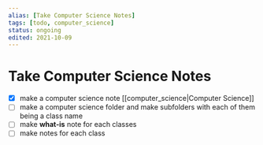 ```yaml
---
alias: [Take Computer Science Notes]
tags: [todo, computer_science]
status: ongoing
edited: 2021-10-09
---
```


# Take Computer Science Notes
- [x] make a computer science note [[computer_science|Computer Science]]
- [ ] make a computer science folder and make subfolders with each of them being a class name
- [ ] make __what-is__ note for each classes
- [ ] make notes for each class